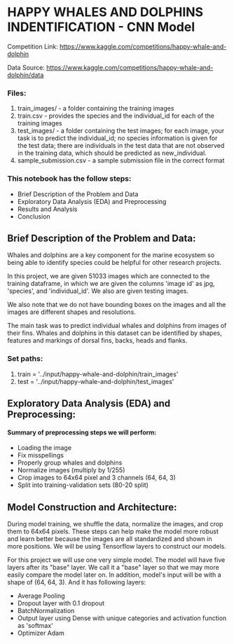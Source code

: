 # HAPPY WHALES AND DOLPHINS INDENTIFICATION - CNN Model

Competition Link: https://www.kaggle.com/competitions/happy-whale-and-dolphin

Data Source: https://www.kaggle.com/competitions/happy-whale-and-dolphin/data

### Files:

1. train_images/ - a folder containing the training images
2. train.csv - provides the species and the individual_id for each of the training images
3. test_images/ - a folder containing the test images; for each image, your task is to predict the individual_id; no species information is given for the test data; there are individuals in the test data that are not observed in the training data, which should be predicted as new_individual.
4. sample_submission.csv - a sample submission file in the correct format

### This notebook has the follow steps:

* Brief Description of the Problem and Data
* Exploratory Data Analysis (EDA) and Preprocessing
* Results and Analysis
* Conclusion

## Brief Description of the Problem and Data:

Whales and dolphins are a key component for the marine ecosystem so being able to identify species could be helpful for other research projects.

In this project, we are given 51033 images which are connected to the training dataframe, in which we are given the columns 'image id' as jpg, 'species', and 'individual_id'. We also are given testing images.

We also note that we do not have bounding boxes on the images and all the images are different shapes and resolutions.

The main task was to predict individual whales and dolphins from images of their fins. Whales and dolphins in this dataset can be identified by shapes, features and markings of dorsal fins, backs, heads and flanks.

### Set paths:

1. train = '../input/happy-whale-and-dolphin/train_images'
2. test = '../input/happy-whale-and-dolphin/test_images'

## Exploratory Data Analysis (EDA) and Preprocessing:

#### Summary of preprocessing steps we will perform:

* Loading the image
* Fix misspellings
* Properly group whales and dolphins
* Normalize images (multiply by 1/255)
* Crop images to 64x64 pixel and 3 channels (64, 64, 3)
* Split into training-validation sets (80-20 split)

## Model Construction and Architecture:

During model training, we shuffle the data, normalize the images, and crop them to 64x64 pixels. These steps can help make the model more robust and learn better because the images are all standardized and shown in more positions. We will be using Tensorflow layers to construct our models.

For this project we will use one very simple model. The model will have five layers after its "base" layer. We call it a "base" layer so that we may more easily compare the model later on. In addition, model's input will be with a shape of (64, 64, 3). And it has following layers:

* Average Pooling
* Dropout layer with 0.1 dropout
* BatchNormalization
* Output layer using Dense with unique categories and activation function as 'softmax'
* Optimizer Adam
